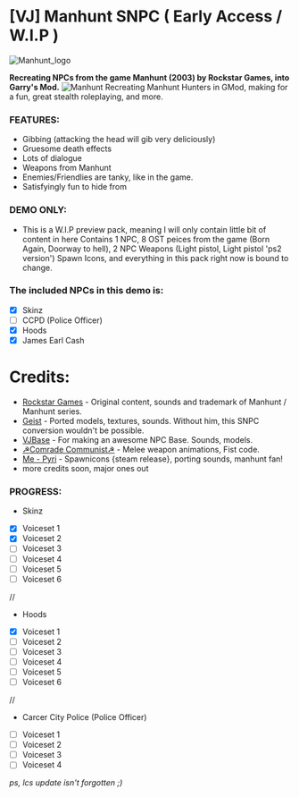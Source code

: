 # [VJ] Manhunt SNPC ( Early Access / W.I.P )
![Manhunt_logo](https://user-images.githubusercontent.com/82725572/145485035-99aa3276-4e1b-444c-910e-4aa9a54e5a81.png)

**Recreating NPCs from the game Manhunt (2003) by Rockstar Games, into Garry's Mod.**
![Manhunt](https://user-images.githubusercontent.com/82725572/145485043-f34cc927-3d96-44b4-b96b-cb3cbd69b5a3.png)
Recreating Manhunt Hunters in GMod, making for a fun, great stealth roleplaying, and more.

### FEATURES:
- Gibbing (attacking the head will gib very deliciously)
- Gruesome death effects
- Lots of dialogue
- Weapons from Manhunt
- Enemies/Friendlies are tanky, like in the game.
- Satisfyingly fun to hide from

### DEMO ONLY:
- This is a W.I.P preview pack, meaning I will only contain little bit of content in here
Contains 1 NPC, 8 OST peices from the game (Born Again, Doorway to hell), 2 NPC Weapons (Light pistol, Light pistol 'ps2 version')
Spawn Icons, and everything in this pack right now is bound to change.

### The included NPCs in this demo is:
- [x] Skinz
- [ ] CCPD (Police Officer) 
- [x] Hoods
- [x] James Earl Cash

# Credits:
- [Rockstar Games](https://www.rockstargames.com/) - Original content, sounds and trademark of Manhunt / Manhunt series.
- [Geist](https://steamcommunity.com/sharedfiles/filedetails/?id=691058457) - Ported models, textures, sounds. Without him, this SNPC conversion wouldn't be possible.
- [VJBase](https://steamcommunity.com/sharedfiles/filedetails/?id=131759821) - For making an awesome NPC Base. Sounds, models.
- [☭Comrade Communist☭](https://steamcommunity.com/id/comrade_communist) - Melee weapon animations, Fist code.
- [Me - Pyri](https://steamcommunity.com/id/swellseeker7820/) - Spawnicons {steam release}, porting sounds, manhunt fan!
- more credits soon, major ones out

### PROGRESS:
- Skinz
- [x] Voiceset 1
- [x] Voiceset 2
- [ ] Voiceset 3
- [ ] Voiceset 4
- [ ] Voiceset 5
- [ ] Voiceset 6

//
- Hoods
- [x] Voiceset 1
- [ ] Voiceset 2
- [ ] Voiceset 3
- [ ] Voiceset 4
- [ ] Voiceset 5
- [ ] Voiceset 6

//
- Carcer City Police (Police Officer)
- [ ] Voiceset 1
- [ ] Voiceset 2
- [ ] Voiceset 3
- [ ] Voiceset 4

*ps, lcs update isn't forgotten ;)*
